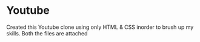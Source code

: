 # Youtube
Created this Youtube clone using only HTML &amp; CSS inorder to brush up my skills.
Both the files are attached
